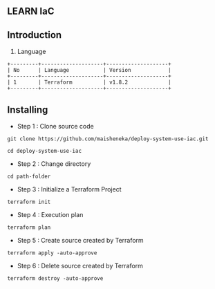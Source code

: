 LEARN IaC
---

Introduction
---

1. Language
```
+---------+--------------------+--------------------+
| No      | Language           | Version            |
+---------+--------------------+--------------------+
| 1       | Terraform          | v1.8.2             |
+---------+--------------------+--------------------+
```

Installing
---

- Step 1 : Clone source code
```
git clone https://github.com/maisheneka/deploy-system-use-iac.git
```
```
cd deploy-system-use-iac
```

- Step 2 : Change directory
```
cd path-folder
```

- Step 3 : Initialize a Terraform Project
```
terraform init
```

- Step 4 : Execution plan
```
terraform plan
```

- Step 5 : Create source created by Terraform   
```
terraform apply -auto-approve
```

- Step 6 : Delete source created by Terraform 
```
terraform destroy -auto-approve
```